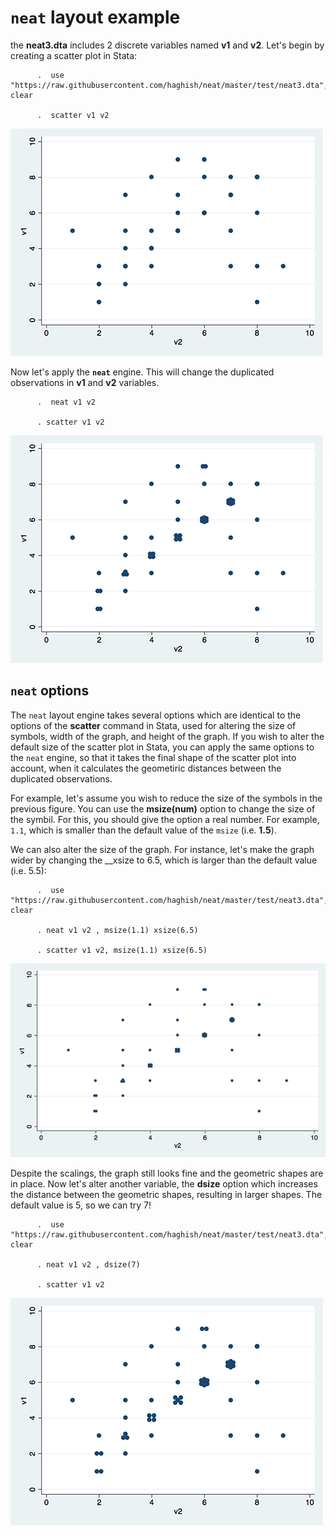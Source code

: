 `neat` layout example
=====================

the **neat3.dta** includes 2 discrete variables named **v1** and **v2**.
Let's begin by creating a scatter plot in Stata:

          .  use "https://raw.githubusercontent.com/haghish/neat/master/test/neat3.dta", clear
          
          .  scatter v1 v2 
          
          
          

![](Weaver-figure/figure_7.png)

Now let's apply the **`neat`** engine. This will change the duplicated
observations in **v1** and **v2** variables.

          .  neat v1 v2
          
          . scatter v1 v2
          
          
          

![](Weaver-figure/figure_8.png)

`neat` options
--------------

The `neat` layout engine takes several options which are identical to
the options of the **scatter** command in Stata, used for altering the
size of symbols, width of the graph, and height of the graph. If you
wish to alter the default size of the scatter plot in Stata, you can
apply the same options to the `neat` engine, so that it takes the final
shape of the scatter plot into account, when it calculates the
geometiric distances between the duplicated observations.

For example, let's assume you wish to reduce the size of the symbols in
the previous figure. You can use the **msize(num)** option to change the
size of the symbil. For this, you should give the option a real number.
For example, `1.1`, which is smaller than the default value of the
`msize` (i.e. **1.5**).

We can also alter the size of the graph. For instance, let's make the
graph wider by changing the \_\_xsize to 6.5, which is larger than the
default value (i.e. 5.5):

          .  use "https://raw.githubusercontent.com/haghish/neat/master/test/neat3.dta", clear
          
          . neat v1 v2 , msize(1.1) xsize(6.5)
          
          . scatter v1 v2, msize(1.1) xsize(6.5)
          
          
          

![](Weaver-figure/figure_9.png)

Despite the scalings, the graph still looks fine and the geometric
shapes are in place. Now let's alter another variable, the **dsize**
option which increases the distance between the geometric shapes,
resulting in larger shapes. The default value is 5, so we can try 7!

          .  use "https://raw.githubusercontent.com/haghish/neat/master/test/neat3.dta", clear
          
          . neat v1 v2 , dsize(7) 
          
          . scatter v1 v2
          
          
          

![](Weaver-figure/figure_10.png)
